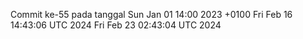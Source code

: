 Commit ke-55 pada tanggal Sun Jan 01 14:00 2023 +0100
Fri Feb 16 14:43:06 UTC 2024
Fri Feb 23 02:43:04 UTC 2024
